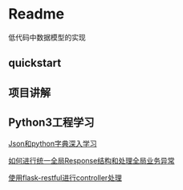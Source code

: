 # Readme
低代码中数据模型的实现
## quickstart

## 项目讲解


## Python3工程学习
[Json和python字典深入学习](/doc/learn/json_and_dict.md)

[如何进行统一全局Response结构和处理全局业务异常](/doc/learn/global_error_handle.md)

[使用flask-restful进行controller处理](/doc/learn/flask-restful.md)